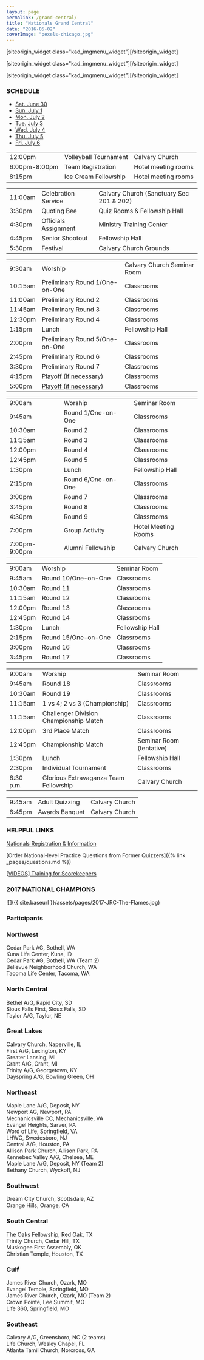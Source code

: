 ```yaml
---
layout: page
permalink: /grand-central/
title: "Nationals Grand Central"
date: "2016-05-02"
coverImage: "pexels-chicago.jpg"
---
```


\[siteorigin\_widget class="kad\_imgmenu\_widget"\]\[/siteorigin\_widget\]

\[siteorigin\_widget class="kad\_imgmenu\_widget"\]\[/siteorigin\_widget\]

\[siteorigin\_widget class="kad\_imgmenu\_widget"\]\[/siteorigin\_widget\]

### SCHEDULE

- [Sat. June 30](#sctab8770)
- [Sun. July 1](#sctab8771)
- [Mon. July 2](#sctab8772)
- [Tue. July 3](#sctab8773)
- [Wed. July 4](#sctab8774)
- [Thu. July 5](#sctab8775)
- [Fri. July 6](#sctab8776)

<table style="width:100%; " class="easy-table easy-table-default "><tbody><tr><td>12:00pm</td><td>Volleyball Tournament</td><td>Calvary Church</td></tr><tr><td>6:00pm-8:00pm</td><td>Team Registration</td><td>Hotel meeting rooms</td></tr><tr><td>8:15pm</td><td>Ice Cream Fellowship</td><td>Hotel meeting rooms</td></tr></tbody></table>

<table style="width:100%; " class="easy-table easy-table-default "><tbody><tr><td>11:00am</td><td>Celebration Service</td><td>Calvary Church (Sanctuary Sec 201 &amp; 202)</td></tr><tr><td>3:30pm</td><td>Quoting Bee</td><td>Quiz Rooms &amp; Fellowship Hall</td></tr><tr><td>4:30pm</td><td>Officials Assignment</td><td>Ministry Training Center</td></tr><tr><td>4:45pm</td><td>Senior Shootout</td><td>Fellowship Hall</td></tr><tr><td>5:30pm</td><td>Festival</td><td>Calvary Church Grounds</td></tr></tbody></table>

<table style="width:100%; " class="easy-table easy-table-default "><tbody><tr><td>9:30am</td><td>Worship</td><td>Calvary Church Seminar Room</td></tr><tr><td>10:15am</td><td>Preliminary Round 1/One-on-One</td><td>Classrooms</td></tr><tr><td>11:00am</td><td>Preliminary Round 2</td><td>Classrooms</td></tr><tr><td>11:45am</td><td>Preliminary Round 3</td><td>Classrooms</td></tr><tr><td>12:30pm</td><td>Preliminary Round 4</td><td>Classrooms</td></tr><tr><td>1:15pm</td><td>Lunch</td><td>Fellowship Hall</td></tr><tr><td>2:00pm</td><td>Preliminary Round 5/One-on-One</td><td>Classrooms</td></tr><tr><td>2:45pm</td><td>Preliminary Round 6</td><td>Classrooms</td></tr><tr><td>3:30pm</td><td>Preliminary Round 7</td><td>Classrooms</td></tr><tr><td>4:15pm</td><td><a href="https://youtu.be/s2R2sH2ScBM?t=2s" target="_blank" rel="noopener noreferrer">Playoff (if necessary)</a></td><td>Classrooms</td></tr><tr><td>5:00pm</td><td><a href="https://youtu.be/s2R2sH2ScBM?t=2s" target="_blank" rel="noopener noreferrer">Playoff (if necessary)</a></td><td>Classrooms</td></tr></tbody></table>

<table style="width:100%; " class="easy-table easy-table-default "><tbody><tr><td>9:00am</td><td>Worship</td><td>Seminar Room</td></tr><tr><td>9:45am</td><td>Round 1/One-on-One</td><td>Classrooms</td></tr><tr><td>10:30am</td><td>Round 2</td><td>Classrooms</td></tr><tr><td>11:15am</td><td>Round 3</td><td>Classrooms</td></tr><tr><td>12:00pm</td><td>Round 4</td><td>Classrooms</td></tr><tr><td>12:45pm</td><td>Round 5</td><td>Classrooms</td></tr><tr><td>1:30pm</td><td>Lunch</td><td>Fellowship Hall</td></tr><tr><td>2:15pm</td><td>Round 6/One-on-One</td><td>Classrooms</td></tr><tr><td>3:00pm</td><td>Round 7</td><td>Classrooms</td></tr><tr><td>3:45pm</td><td>Round 8</td><td>Classrooms</td></tr><tr><td>4:30pm</td><td>Round 9</td><td>Classrooms</td></tr><tr><td>7:00pm</td><td>Group Activity</td><td>Hotel Meeting Rooms</td></tr><tr><td>7:00pm-9:00pm</td><td>Alumni Fellowship</td><td>Calvary Church</td></tr></tbody></table>

<table style="width:100%; " class="easy-table easy-table-default "><tbody><tr><td>9:00am</td><td>Worship</td><td>Seminar Room</td></tr><tr><td>9:45am</td><td>Round 10/One-on-One</td><td>Classrooms</td></tr><tr><td>10:30am</td><td>Round 11</td><td>Classrooms</td></tr><tr><td>11:15am</td><td>Round 12</td><td>Classrooms</td></tr><tr><td>12:00pm</td><td>Round 13</td><td>Classrooms</td></tr><tr><td>12:45pm</td><td>Round 14</td><td>Classrooms</td></tr><tr><td>1:30pm</td><td>Lunch</td><td>Fellowship Hall</td></tr><tr><td>2:15pm</td><td>Round 15/One-on-One</td><td>Classrooms</td></tr><tr><td>3:00pm</td><td>Round 16</td><td>Classrooms</td></tr><tr><td>3:45pm</td><td>Round 17</td><td>Classrooms</td></tr></tbody></table>

<table style="width:100%; " class="easy-table easy-table-default "><tbody><tr><td>9:00am</td><td>Worship</td><td>Seminar Room</td></tr><tr><td>9:45am</td><td>Round 18</td><td>Classrooms</td></tr><tr><td>10:30am</td><td>Round 19</td><td>Classrooms</td></tr><tr><td>11:15am</td><td>1 vs 4; 2 vs 3 (Championship)</td><td>Classrooms</td></tr><tr><td>11:15am</td><td>Challenger Division Championship Match</td><td>Classrooms</td></tr><tr><td>12:00pm</td><td>3rd Place Match</td><td>Classrooms</td></tr><tr><td>12:45pm</td><td>Championship Match</td><td>Seminar Room (tentative)</td></tr><tr><td>1:30pm</td><td>Lunch</td><td>Fellowship Hall</td></tr><tr><td>2:30pm</td><td>Individual Tournament</td><td>Classrooms</td></tr><tr><td>6:30 p.m.</td><td>Glorious Extravaganza Team Fellowship</td><td>Calvary Church</td></tr></tbody></table>

<table style="width:100%; " class="easy-table easy-table-default "><tbody><tr><td>9:45am</td><td>Adult Quizzing</td><td>Calvary Church</td></tr><tr><td>6:45pm</td><td>Awards Banquet</td><td>Calvary Church</td></tr></tbody></table>

### HELPFUL LINKS

[Nationals Registration & Information](https://youth.ag.org/Participate/Bible-Quiz/Nationals)

[Order National-level Practice Questions from Former Quizzers]({% link _pages/questions.md %})

[\[VIDEOS\] Training for Scorekeepers](https://www.youtube.com/watch?v=u1jXAshiqwA&list=PLKq6sDn4qSnqA1mzlYV8Ny1xj0sxfDsdI)

### 2017 NATIONAL CHAMPIONS

![]({{ site.baseurl }}/assets/pages/2017-JRC-The-Flames.jpg)

### Participants

### Northwest

Cedar Park AG, Bothell, WA  
Kuna Life Center, Kuna, ID  
Cedar Park AG, Bothell, WA (Team 2)  
Bellevue Neighborhood Church, WA  
Tacoma Life Center, Tacoma, WA

### North Central

Bethel A/G, Rapid City, SD  
Sioux Falls First, Sioux Falls, SD  
Taylor A/G, Taylor, NE

### Great Lakes

Calvary Church, Naperville, IL  
First A/G, Lexington, KY  
Greater Lansing, MI  
Grant A/G, Grant, MI  
Trinity A/G, Georgetown, KY  
Dayspring A/G, Bowling Green, OH

### Northeast

Maple Lane A/G, Deposit, NY  
Newport AG, Newport, PA  
Mechanicsville CC, Mechanicsville, VA  
Evangel Heights, Sarver, PA  
Word of Life, Springfield, VA  
LHWC, Swedesboro, NJ  
Central A/G, Houston, PA  
Allison Park Church, Allison Park, PA  
Kennebec Valley A/G, Chelsea, ME  
Maple Lane A/G, Deposit, NY (Team 2)  
Bethany Church, Wyckoff, NJ

### Southwest

Dream City Church, Scottsdale, AZ  
Orange Hills, Orange, CA

### South Central

The Oaks Fellowship, Red Oak, TX  
Trinity Church, Cedar Hill, TX  
Muskogee First Assembly, OK  
Christian Temple, Houston, TX

### Gulf

James River Church, Ozark, MO  
Evangel Temple, Springfield, MO  
James River Church, Ozark, MO (Team 2)  
Crown Pointe, Lee Summit, MO  
Life 360, Springfield, MO

### Southeast

Calvary A/G, Greensboro, NC (2 teams)  
Life Church, Wesley Chapel, FL  
Atlanta Tamil Church, Norcross, GA
